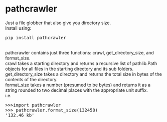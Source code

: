 # pathcrawler
Just a file globber that also give you directory size.<br>
Install using:
<pre>pip install pathcrawler</pre>
<br>
pathcrawler contains just three functions: crawl, get_directory_size, and format_size.<br>
crawl takes a starting directory and returns a recursive list of pathlib.Path objects for all files in the starting directory and its sub folders.<br>
get_directory_size takes a directory and returns the total size in bytes of the contents of the directory.<br>
format_size takes a number (presumed to be bytes) and returns it as a string rounded to two decimal places with the appropriate unit suffix.<br>
i.e. 
<pre>
>>>import pathcrawler
>>> pathcrawler.format_size(132458)
'132.46 kb'
</pre>
